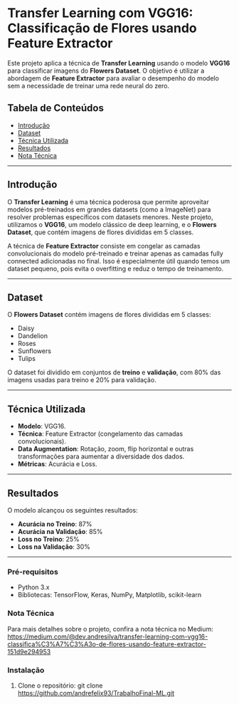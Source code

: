 # Transfer Learning com VGG16: Classificação de Flores usando Feature Extractor

Este projeto aplica a técnica de **Transfer Learning** usando o modelo **VGG16** para classificar imagens do **Flowers Dataset**. O objetivo é utilizar a abordagem de **Feature Extractor** para avaliar o desempenho do modelo sem a necessidade de treinar uma rede neural do zero.

## Tabela de Conteúdos
- [Introdução](#introdução)
- [Dataset](#dataset)
- [Técnica Utilizada](#técnica-utilizada)
- [Resultados](#resultados)
- [Nota Técnica](#nota-técnica)

---

## Introdução
O **Transfer Learning** é uma técnica poderosa que permite aproveitar modelos pré-treinados em grandes datasets (como a ImageNet) para resolver problemas específicos com datasets menores. Neste projeto, utilizamos o **VGG16**, um modelo clássico de deep learning, e o **Flowers Dataset**, que contém imagens de flores divididas em 5 classes.

A técnica de **Feature Extractor** consiste em congelar as camadas convolucionais do modelo pré-treinado e treinar apenas as camadas fully connected adicionadas no final. Isso é especialmente útil quando temos um dataset pequeno, pois evita o overfitting e reduz o tempo de treinamento.

---

## Dataset
O **Flowers Dataset** contém imagens de flores divididas em 5 classes:
- Daisy
- Dandelion
- Roses
- Sunflowers
- Tulips

O dataset foi dividido em conjuntos de **treino** e **validação**, com 80% das imagens usadas para treino e 20% para validação.

---

## Técnica Utilizada
- **Modelo**: VGG16.
- **Técnica**: Feature Extractor (congelamento das camadas convolucionais).
- **Data Augmentation**: Rotação, zoom, flip horizontal e outras transformações para aumentar a diversidade dos dados.
- **Métricas**: Acurácia e Loss.

---

## Resultados
O modelo alcançou os seguintes resultados:
- **Acurácia no Treino**: 87%
- **Acurácia na Validação**: 85%
- **Loss no Treino**: 25%
- **Loss na Validação**: 30%

---

### Pré-requisitos
- Python 3.x
- Bibliotecas: TensorFlow, Keras, NumPy, Matplotlib, scikit-learn

### Nota Técnica
Para mais detalhes sobre o projeto, confira a nota técnica no Medium:
https://medium.com/@dev.andresilva/transfer-learning-com-vgg16-classifica%C3%A7%C3%A3o-de-flores-usando-feature-extractor-151d9e294953

### Instalação
1. Clone o repositório:
   git clone https://github.com/andrefelix93/TrabalhoFinal-ML.git
